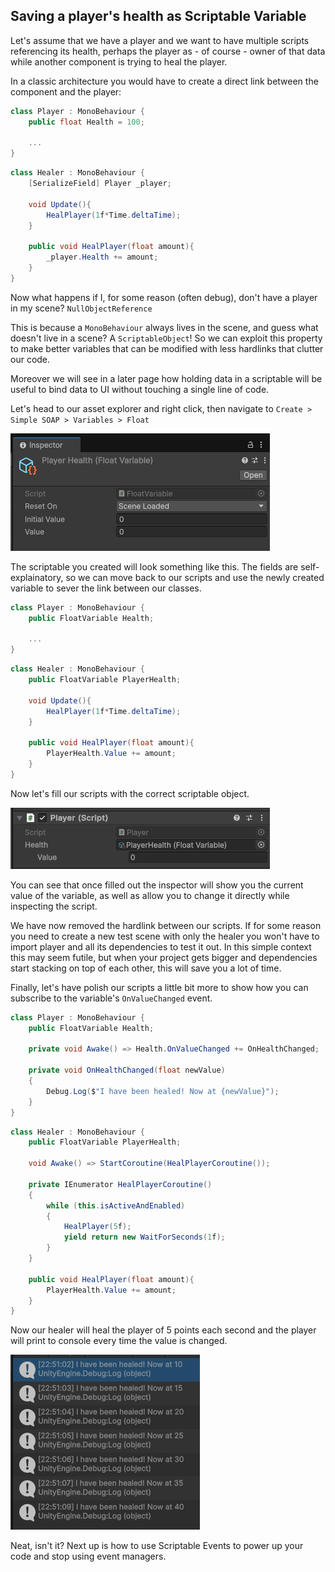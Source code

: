 ## Saving a player's health as Scriptable Variable

Let's assume that we have a player and we want to have multiple scripts referencing its health, perhaps the player as - of course - owner of that data while another component is trying to heal the player.

In a classic architecture you would have to create a direct link between the component and the player:

```csharp
class Player : MonoBehaviour {
    public float Health = 100;

    ...
}
```

```csharp
class Healer : MonoBehaviour {
    [SerializeField] Player _player;

    void Update(){
        HealPlayer(1f*Time.deltaTime);
    }

    public void HealPlayer(float amount){
        _player.Health += amount;
    }
}
```

Now what happens if I, for some reason (often debug), don't have a player in my scene? `NullObjectReference`

This is because a `MonoBehaviour` always lives in the scene, and guess what doesn't live in a scene? A `ScriptableObject`! So we can exploit this property to make better variables that can be modified with less hardlinks that clutter our code. 

Moreover we will see in a later page how holding data in a scriptable will be useful to bind data to UI without touching a single line of code.

Let's head to our asset explorer and right click, then navigate to `Create > Simple SOAP > Variables > Float`

![](/Docs/Assets/Float_Variable.png)

The scriptable you created will look something like this. The fields are self-explainatory, so we can move back to our scripts and use the newly created variable to sever the link between our classes.

```csharp
class Player : MonoBehaviour {
    public FloatVariable Health;

    ...
}
```

```csharp
class Healer : MonoBehaviour {
    public FloatVariable PlayerHealth;

    void Update(){
        HealPlayer(1f*Time.deltaTime);
    }

    public void HealPlayer(float amount){
        PlayerHealth.Value += amount;
    }
}
```

Now let's fill our scripts with the correct scriptable object.

![](/Docs/Assets/Float_Variable_Assignment.png)

You can see that once filled out the inspector will show you the current value of the variable, as well as allow you to change it directly while inspecting the script.

We have now removed the hardlink between our scripts. If for some reason you need to create a new test scene with only the healer you won't have to import player and all its dependencies to test it out. In this simple context this may seem futile, but when your project gets bigger and dependencies start stacking on top of each other, this will save you a lot of time.

Finally, let's have polish our scripts a little bit more to show how you can subscribe to the variable's `OnValueChanged` event.

```csharp
class Player : MonoBehaviour {
    public FloatVariable Health;

    private void Awake() => Health.OnValueChanged += OnHealthChanged;

    private void OnHealthChanged(float newValue)
    {
        Debug.Log($"I have been healed! Now at {newValue}");
    }
}

```

```csharp
class Healer : MonoBehaviour {
    public FloatVariable PlayerHealth;

    void Awake() => StartCoroutine(HealPlayerCoroutine());

    private IEnumerator HealPlayerCoroutine()
    {
        while (this.isActiveAndEnabled)
        {
            HealPlayer(5f);
            yield return new WaitForSeconds(1f);
        }
    }

    public void HealPlayer(float amount){
        PlayerHealth.Value += amount;
    }
}
```

Now our healer will heal the player of 5 points each second and the player will print to console every time the value is changed.

![](/Docs/Assets/Float_Variable_Print.png)

Neat, isn't it? Next up is how to use Scriptable Events to power up your code and stop using event managers.